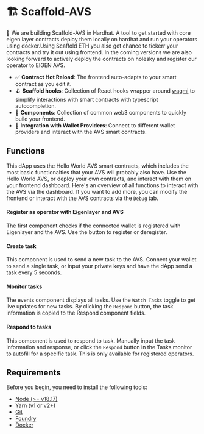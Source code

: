 # 🏗 Scaffold-AVS



🔧 We are building Scaffold-AVS in Hardhat. 
A tool to get started with core eigen layer contracts deploy them locally on hardhat and run your operators using docker.Using Scaffold ETH you also get chance to tickerr your contracts and try it out using frontend. In the coming versions we are also looking forward to actively deploy the contracts on holesky and register our operator to EIGEN AVS.

- ✅ **Contract Hot Reload**: The frontend auto-adapts to your smart contract as you edit it.
- 🪝 **Scaffold hooks**: Collection of React hooks wrapper around [wagmi](https://wagmi.sh/) to simplify interactions with smart contracts with typescript autocompletion.
- 🧱 **Components**: Collection of common web3 components to quickly build your frontend.
- 🔐 **Integration with Wallet Providers**: Connect to different wallet providers and interact with the AVS smart contracts.


## Functions

This dApp uses the Hello World AVS smart contracts, which includes the most basic functionalties that your AVS will probably also have. Use the Hello World AVS, or deploy your own contracts, and interact with them on your frontend dashboard. Here's an overview of all functions to interact with the AVS via the dashboard. If you want to add more, you can modify the frontend or interact with the AVS contracts via the `Debug` tab.

#### Register as operator with Eigenlayer and AVS
The first component checks if the connected wallet is registered with Eigenlayer and the AVS. Use the button to register or deregister.

#### Create task
This component is used to send a new task to the AVS. Connect your wallet to send a single task, or input your private keys and have the dApp send a task every 5 seconds.

#### Monitor tasks
The events component displays all tasks. Use the `Watch Tasks` toggle to get live updates for new tasks. By clicking the `Respond` button, the task information is copied to the Respond component fields.

#### Respond to tasks
This component is used to respond to task. Manually input the task information and response, or click the `Respond` button in the Tasks monitor to autofill for a specific task. This is only available for registered operators.

## Requirements

Before you begin, you need to install the following tools:

- [Node (>= v18.17)](https://nodejs.org/en/download/)
- Yarn ([v1](https://classic.yarnpkg.com/en/docs/install/) or [v2+](https://yarnpkg.com/getting-started/install))
- [Git](https://git-scm.com/downloads)
- [Foundry](https://getfoundry.sh/)
- [Docker](https://www.docker.com/get-started/)

